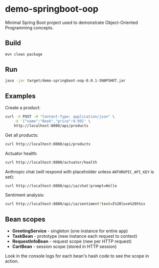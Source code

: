 # demo-springboot-oop

Minimal Spring Boot project used to demonstrate Object-Oriented Programming concepts.

## Build

```bash
mvn clean package
```

## Run

```bash
java -jar target/demo-springboot-oop-0.0.1-SNAPSHOT.jar
```

## Examples

Create a product:

```bash
curl -X POST -H "Content-Type: application/json" \
    -d '{"name":"Book","price":9.99}' \
    http://localhost:8080/api/products
```

Get all products:

```bash
curl http://localhost:8080/api/products
```

Actuator health:

```bash
curl http://localhost:8080/actuator/health
```

Anthropic chat (will respond with placeholder unless `ANTHROPIC_API_KEY` is set):

```bash
curl http://localhost:8080/api/ia/chat?prompt=Hello
```

Sentiment analysis:

```bash
curl http://localhost:8080/api/ia/sentiment?text=I%20love%20this
```

## Bean scopes
* **GreetingService** - singleton (one instance for entire app)
* **TaskBean** - prototype (new instance each request to context)
* **RequestInfoBean** - request scope (new per HTTP request)
* **CartBean** - session scope (stored in HTTP session)

Look in the console logs for each bean's hash code to see the scope in action.
